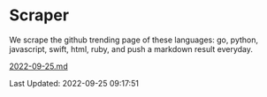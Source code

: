# Scraper

We scrape the github trending page of these languages: go, python, javascript, swift, html, ruby, and push a markdown result everyday.

[2022-09-25.md](https://github.com/henson/Scraper/blob/master/2022-09-25.md)

Last Updated: 2022-09-25 09:17:51